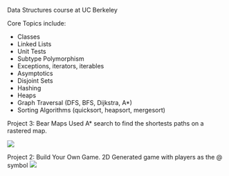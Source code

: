 Data Structures course at UC Berkeley

Core Topics include:

- Classes
- Linked Lists
- Unit Tests
- Subtype Polymorphism
- Exceptions, iterators, iterables
- Asymptotics
- Disjoint Sets
- Hashing
- Heaps
- Graph Traversal (DFS, BFS, Dijkstra, A*)
- Sorting Algorithms (quicksort, heapsort, mergesort)

Project 3: Bear Maps
Used A* search to find the shortests paths on a rastered map.

![](https://github.com/michellesri/cs61b/blob/master/misc/BearMaps.gif)

Project 2: Build Your Own Game. 2D Generated game with players as the @ symbol
![](https://github.com/michellesri/cs61b/blob/master/misc/GameMovie.gif)

